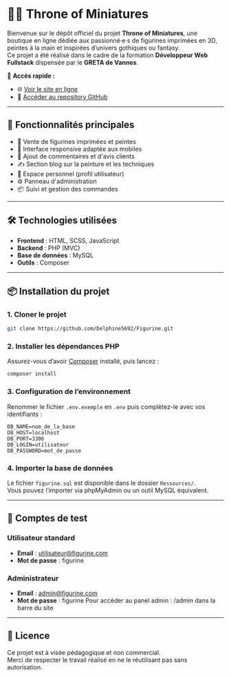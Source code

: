 # 🧝‍♀️ Throne of Miniatures

Bienvenue sur le dépôt officiel du projet **Throne of Miniatures**, une boutique en ligne dédiée aux passionné·e·s de figurines imprimées en 3D, peintes à la main et inspirées d’univers gothiques ou fantasy.  
Ce projet a été réalisé dans le cadre de la formation **Développeur Web Fullstack** dispensée par le **GRETA de Vannes**.

🔗 **Accès rapide :**  
- 🌐 [Voir le site en ligne](https://stagiaires-kercode9.greta-bretagne-sud.org/delphine-marchisone/Figurine/home)  
- 📁 [Accéder au repository GitHub](https://github.com/Delphine5692/Figurine.git)

---

## 🚀 Fonctionnalités principales

- 🛒 Vente de figurines imprimées et peintes
- 📱 Interface responsive adaptée aux mobiles
- 🧾 Ajout de commentaires et d'avis clients
- ✍️ Section blog sur la peinture et les techniques
- 👤 Espace personnel (profil utilisateur)
- ⚙️ Panneau d'administration
- 📦 Suivi et gestion des commandes

---

## 🛠️ Technologies utilisées

- **Frontend** : HTML, SCSS, JavaScript
- **Backend** : PHP (MVC)
- **Base de données** : MySQL
- **Outils** : Composer

---

## 📦 Installation du projet

### 1. Cloner le projet
```bash
git clone https://github.com/Delphine5692/Figurine.git
```

### 2. Installer les dépendances PHP
Assurez-vous d’avoir [Composer](https://getcomposer.org/) installé, puis lancez :
```bash
composer install
```

### 3. Configuration de l’environnement
Renommer le fichier `.env.exemple` en `.env` puis complètez-le avec vos identifiants :
```env
DB_NAME=nom_de_la_base
DB_HOST=localhost
DB_PORT=3306
DB_LOGIN=utilisateur
DB_PASSWORD=mot_de_passe
```

### 4. Importer la base de données
Le fichier `figurine.sql` est disponible dans le dossier `Ressources/`.  
Vous pouvez l’importer via phpMyAdmin ou un outil MySQL équivalent.

---

## 👥 Comptes de test

### Utilisateur standard
- **Email** : utilisateur@figurine.com  
- **Mot de passe** : figurine

### Administrateur
- **Email** : admin@figurine.com  
- **Mot de passe** : figurine
Pour accèder au panel admin : /admin dans la barre du site

---

## 📄 Licence

Ce projet est à visée pédagogique et non commercial.  
Merci de respecter le travail réalisé en ne le réutilisant pas sans autorisation.
